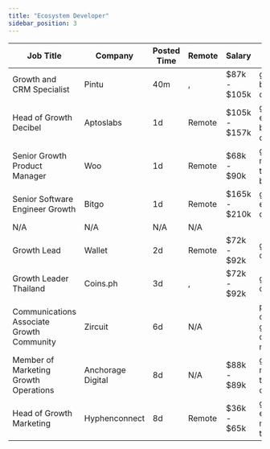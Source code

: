 ```yaml
---
title: "Ecosystem Developer"
sidebar_position: 3
---
```


| Job Title | Company | Posted Time | Remote | Salary | Tags | Apply Link |
|-----------|---------|-------------|--------|--------|------|------------|
| Growth and CRM Specialist | Pintu | 40m | , | $87k - $105k | growth, crm, blockchain, crypto | [Apply](https://web3.career/growth-and-crm-specialist-pintu/107738) |
| Head of Growth Decibel | Aptoslabs | 1d | Remote | $105k - $157k | growth, executive, blockchain, crypto, defi | [Apply](https://web3.career/head-of-growth-decibel-aptoslabs/107633) |
| Senior Growth Product Manager | Woo | 1d | Remote | $68k - $90k | growth, product manager, non tech, senior, blockchain | [Apply](https://web3.career/senior-growth-product-manager-woo/95664) |
| Senior Software Engineer Growth | Bitgo | 1d | Remote | $165k - $210k | growth, engineer, senior, dev, bitcoin | [Apply](https://web3.career/senior-software-engineer-growth-bitgo/106088) |
| N/A | N/A | N/A | N/A |  |  | [Apply](https://web3.career/metana) |
| Growth Lead | Wallet | 2d | Remote | $72k - $92k | growth, lead, crypto, remote | [Apply](https://web3.career/growth-lead-wallet/107597) |
| Growth Leader Thailand | Coins.ph | 3d | , | $72k - $92k | growth, lead, crypto | [Apply](https://web3.career/growth-leader-thailand-coins/107569) |
| Communications Associate Growth Community | Zircuit | 6d | N/A |  | pr, non tech, communications, growth, community manager | [Apply](https://web3.career/communications-associate-growth-community-zircuit/105486) |
| Member of Marketing Growth Operations | Anchorage Digital | 8d | N/A | $88k - $89k | growth, marketing, non tech, operations, crypto | [Apply](https://web3.career/member-of-marketing-growth-operations-anchorage/107208) |
| Head of Growth Marketing | Hyphenconnect | 8d | Remote | $36k - $65k | growth, executive, marketing, non tech, blockchain | [Apply](https://web3.career/head-of-growth-marketing-hyphenconnect/107143) |
